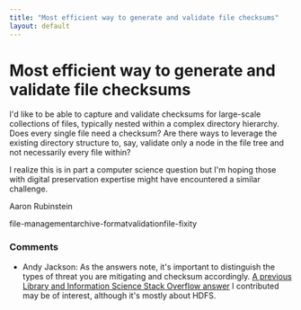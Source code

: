 ```yaml
---
title: "Most efficient way to generate and validate file checksums"
layout: default
---
```

Most efficient way to generate and validate file checksums
=====================
I'd like to be able to capture and validate checksums for large-scale
collections of files, typically nested within a complex directory
hierarchy. Does every single file need a checksum? Are there ways to
leverage the existing directory structure to, say, validate only a node
in the file tree and not necessarily every file within?

I realize this is in part a computer science question but I'm hoping
those with digital preservation expertise might have encountered a
similar challenge.

Aaron Rubinstein

<div class="tags"><span class="tag">file-management</span><span class="tag">archive-format</span><span class="tag">validation</span><span class="tag">file-fixity</span></div>

### Comments ###
* Andy Jackson: As the answers note, it's important to distinguish the types of threat
you are mitigating and checksum accordingly. [A previous Library and
Information Science Stack Overflow
answer](http://libraries.stackexchange.com/a/615/438) I contributed may
be of interest, although it's mostly about HDFS.


